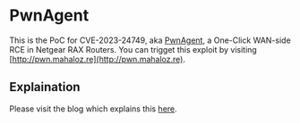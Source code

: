 # PwnAgent
This is the PoC for CVE-2023-24749, aka [PwnAgent](https://mahaloz.re/2023/02/25/pwnagent-netgear.html), a One-Click WAN-side RCE in Netgear RAX Routers. 
You can trigget this exploit by visiting [http://pwn.mahaloz.re](http://pwn.mahaloz.re). 

## Explaination
Please visit the blog which explains this [here](https://mahaloz.re/2023/02/25/pwnagent-netgear.html). 
